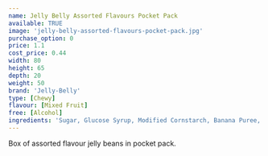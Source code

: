 ```yaml
---
name: Jelly Belly Assorted Flavours Pocket Pack
available: TRUE
image: 'jelly-belly-assorted-flavours-pocket-pack.jpg'
purchase_option: 0
price: 1.1
cost_price: 0.44
width: 80
height: 65
depth: 20
weight: 50
brand: 'Jelly-Belly'
type: [Chewy]
flavour: [Mixed Fruit]
free: [Alcohol]
ingredients: 'Sugar, Glucose Syrup, Modified Cornstarch, Banana Puree, Blueberry Puree, Pear Juice Concentrate, Natural and Artificial Flavourings, Acidity Regulators (E296, E325, E330), Lemon Puree, Coconut, Tangerine Juice Concentrate, Glazing Agents (E901, E903, E904), Watermelon Juice Concentrate, Colours (E100, E102 [Tartrazine], E110, E129, E132, E133, E150D, E171), Apple Juice Concentrate, Cherry Juice Concentrate, Ascorbic Acid, Tapioca Dextrin'
---
```

Box of assorted flavour jelly beans in pocket pack.